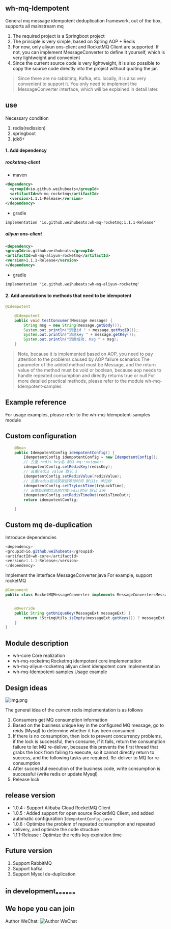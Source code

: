 ## wh-mq-Idempotent




General mq message idempotent deduplication framework, out of the box, supports all mainstream mq
1. The required project is a Springboot project
2. The principle is very simple, based on Spring AOP + Redis
3. For now, only aliyun ons-client and RocketMQ Client are supported. If not, you can implement MessageConverter to define it yourself,
   which is very lightweight and convenient
4. Since the current source code is very lightweight, it is also possible to copy the source code directly into the project without quoting the jar.

> Since there are no rabbitmq, Kafka, etc. locally, it is also very convenient to support it. You only need to implement the MessageConverter interface,
> which will be explained in detail later.



## use

####
Necessary condition
1. redis(redission)
2. springboot
3. jdk8+

#### 1. Add dependency
##### rocketmq-client
- maven
```xml
<dependency>
  <groupId>io.github.weihubeats</groupId>
  <artifactId>wh-mq-rocketmq</artifactId>
  <version>1.1.1-Release</version>
</dependency>
```
- gradle
```xml
implementation 'io.github.weihubeats:wh-mq-rocketmq:1.1.1-Release'
```

##### aliyun ons-client
```xml
<dependency>
<groupId>io.github.weihubeats</groupId>
<artifactId>wh-mq-aliyun-rocketmq</artifactId>
<version>1.1.1-Release</version>
</dependency>
```

- gradle
```xml
implementation 'io.github.weihubeats:wh-mq-aliyun-rocketmq'
```
#### 2. Add annotations to methods that need to be idempotent
```java
@Idempotent
```

```java
    @Idempotent
    public void testConsumer(Message message) {
        String msg = new String(message.getBody());
        System.out.println("消息id " + message.getMsgID());
        System.out.println("消息key " + message.getKey());
        System.out.println("消费成功, msg " + msg);
    }
```

> Note, because it is implemented based on AOP, you need to pay attention to the problems caused by AOP failure scenarios
> The parameter of the added method must be Message, and the return value of the method must be void or boolean,
> because aop needs to handle repeated consumption and directly returns true or null
> For more detailed practical methods, please refer to the module wh-mq-Idempotent-samples

## Example reference
For usage examples, please refer to the wh-mq-Idempotent-samples module


## Custom configuration
```java
    @Bean
    public IdempotentConfig idempotentConfig() {
        IdempotentConfig idempotentConfig = new IdempotentConfig();
        // 去重 redis key名 默认 mq::unique::
        idempotentConfig.setRedisKey(redisKey);
        // 去重redis value 默认 s
        idempotentConfig.setRedisValue(redisValue);
        // 去重redis尝试获取锁等待时间 默认1s 单位秒
        idempotentConfig.setTryLockTime(tryLockTime);
        // 设置处理成功消息存放redis时间 默认 3天
        idempotentConfig.setRedisTimeOut(redisTimeOut);
        return idempotentConfig;

    }
```

## Custom mq de-duplication
Introduce dependencies
```java
<dependency>
<groupId>io.github.weihubeats</groupId>
<artifactId>wh-core</artifactId>
<version>1.1.1-Release</version>
</dependency>
```

Implement the interface MessageConverter.java
For example, support rocketMQ
```java
@Component
public class RocketMQMessageConverter implements MessageConverter<MessageExt> {


    @Override
    public String getUniqueKey(MessageExt messageExt) {
        return !StringUtils.isEmpty(messageExt.getKeys()) ? messageExt.getKeys() :messageExt.getMsgId();
    }
}

```

## Module description
- wh-core Core realization
- wh-mq-rocketmq Rocketmq idempotent core implementation
- wh-mq-aliyun-rocketmq aliyun client idempotent core implementation
- wh-mq-Idempotent-samples Usage example

## Design ideas

![img.png](static/img/img.png)

The general idea of the current redis implementation is as follows
1. Consumers get MQ consumption information
2. Based on the business unique key in the configured MQ message, go to reids (Mysql) to determine whether it has been consumed
3. If there is no consumption, then lock to prevent concurrency problems, if the lock is successful, then consume, if it fails,
   return the consumption failure to let MQ re-deliver, because this prevents the first thread that grabs the lock from failing to execute,
   so it cannot directly return to success, and the following tasks are required. Re-deliver to MQ for re-consumption
4. After successful execution of the business code, write consumption is successful (write redis or update Mysql)
5. Release lock

## release version

- 1.0.4 : Support Alibaba Cloud RocketMQ Client
- 1.0.5 : Added support for open source RocketMQ Client, and added automatic configuration `IdempotentConfig.java`
- 1.0.6 : Optimize the problem of repeated consumption and repeated delivery, and optimize the code structure
- 1.1.1-Release : Optimize the redis key expiration time

## Future version

1. Support RabbitMQ
2. Support kafka
3. Support Mysql de-duplication
## in development。。。。。。

## We hope you can join

Author WeChat:
![Author WeChat](static/img/wx.jpg)